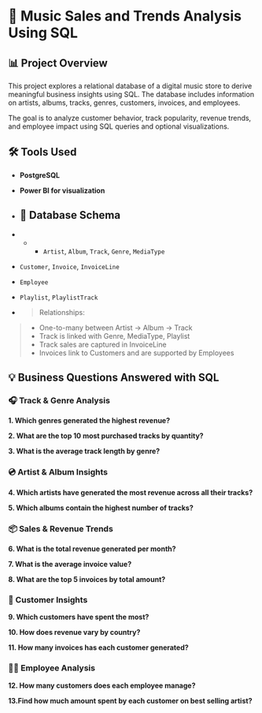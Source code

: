 # 🎵 Music Sales and Trends Analysis Using SQL
## 📊 Project Overview
This project explores a relational database of a digital music store to derive meaningful business insights using SQL. The database includes information on artists, albums, tracks, genres, customers, invoices, and employees.

The goal is to analyze customer behavior, track popularity, revenue trends, and employee impact using SQL queries and optional visualizations.
## 🛠️ Tools Used

- **PostgreSQL** 
- **Power BI  for visualization**

- ## 📁 Database Schema
- - - `Artist`, `Album`, `Track`, `Genre`, `MediaType`
- `Customer`, `Invoice`, `InvoiceLine`
- `Employee`
- `Playlist`, `PlaylistTrack`
- > Relationships:  
> - One-to-many between Artist → Album → Track  
> - Track is linked with Genre, MediaType, Playlist  
> - Track sales are captured in InvoiceLine  
> - Invoices link to Customers and are supported by Employees
## 💡 Business Questions Answered with SQL

### 🎧 Track & Genre Analysis
**1. Which genres generated the highest revenue?**  

**2. What are the top 10 most purchased tracks by quantity?**

**3. What is the average track length by genre?**


### 💿 Artist & Album Insights

**4. Which artists have generated the most revenue across all their tracks?**


**5. Which albums contain the highest number of tracks?**


### 📦 Sales & Revenue Trends
**6. What is the total revenue generated per month?**


**7. What is the average invoice value?**

**8. What are the top 5 invoices by total amount?**


### 👥 Customer Insights

**9. Which customers have spent the most?**


**10. How does revenue vary by country?**


**11. How many invoices has each customer generated?**



### 👨‍💼 Employee Analysis

**12. How many customers does each employee manage?**


**13.Find how much amount spent by each customer on best selling artist?**


